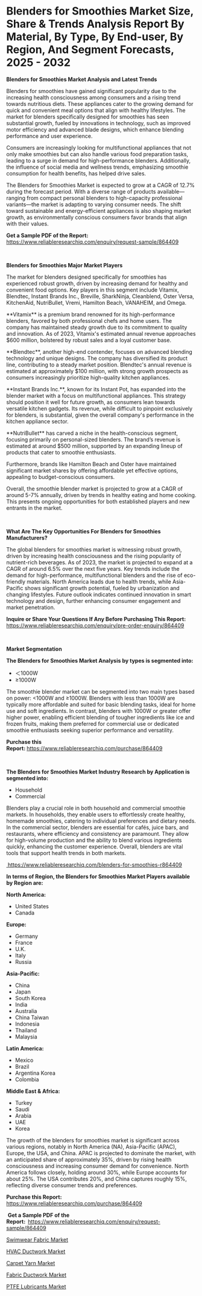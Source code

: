<p><h1>Blenders for Smoothies Market Size, Share & Trends Analysis Report By Material, By Type, By End-user, By Region, And Segment Forecasts, 2025 - 2032</h1></p><p><strong>Blenders for Smoothies Market Analysis and Latest Trends</strong></p>
<p><p>Blenders for smoothies have gained significant popularity due to the increasing health consciousness among consumers and a rising trend towards nutritious diets. These appliances cater to the growing demand for quick and convenient meal options that align with healthy lifestyles. The market for blenders specifically designed for smoothies has seen substantial growth, fueled by innovations in technology, such as improved motor efficiency and advanced blade designs, which enhance blending performance and user experience. </p><p>Consumers are increasingly looking for multifunctional appliances that not only make smoothies but can also handle various food preparation tasks, leading to a surge in demand for high-performance blenders. Additionally, the influence of social media and wellness trends, emphasizing smoothie consumption for health benefits, has helped drive sales. </p><p>The Blenders for Smoothies Market is expected to grow at a CAGR of 12.7% during the forecast period. With a diverse range of products available—ranging from compact personal blenders to high-capacity professional variants—the market is adapting to varying consumer needs. The shift toward sustainable and energy-efficient appliances is also shaping market growth, as environmentally conscious consumers favor brands that align with their values.</p></p>
<p><strong>Get a Sample PDF of the Report:&nbsp;</strong> <a href="https://www.reliableresearchiq.com/enquiry/request-sample/864409?utm_campaign=123&utm_medium=2&utm_source=Github&utm_content=ia&utm_term=05042025&utm_id=blenders-for-smoothies">https://www.reliableresearchiq.com/enquiry/request-sample/864409</a></p>
<p>&nbsp;</p>
<p><strong>Blenders for Smoothies Major Market Players</strong></p>
<p><p>The market for blenders designed specifically for smoothies has experienced robust growth, driven by increasing demand for healthy and convenient food options. Key players in this segment include Vitamix, Blendtec, Instant Brands Inc., Breville, SharkNinja, Cleanblend, Oster Versa, KitchenAid, NutriBullet, Vremi, Hamilton Beach, VANAHEIM, and Omega.</p><p>**Vitamix** is a premium brand renowned for its high-performance blenders, favored by both professional chefs and home users. The company has maintained steady growth due to its commitment to quality and innovation. As of 2023, Vitamix's estimated annual revenue approaches $600 million, bolstered by robust sales and a loyal customer base.</p><p>**Blendtec**, another high-end contender, focuses on advanced blending technology and unique designs. The company has diversified its product line, contributing to a steady market position. Blendtec's annual revenue is estimated at approximately $100 million, with strong growth prospects as consumers increasingly prioritize high-quality kitchen appliances.</p><p>**Instant Brands Inc.**, known for its Instant Pot, has expanded into the blender market with a focus on multifunctional appliances. This strategy should position it well for future growth, as consumers lean towards versatile kitchen gadgets. Its revenue, while difficult to pinpoint exclusively for blenders, is substantial, given the overall company's performance in the kitchen appliance sector.</p><p>**NutriBullet** has carved a niche in the health-conscious segment, focusing primarily on personal-sized blenders. The brand’s revenue is estimated at around $500 million, supported by an expanding lineup of products that cater to smoothie enthusiasts.</p><p>Furthermore, brands like Hamilton Beach and Oster have maintained significant market shares by offering affordable yet effective options, appealing to budget-conscious consumers. </p><p>Overall, the smoothie blender market is projected to grow at a CAGR of around 5-7% annually, driven by trends in healthy eating and home cooking. This presents ongoing opportunities for both established players and new entrants in the market.</p></p>
<p>&nbsp;</p>
<p><strong>What Are The Key Opportunities For Blenders for Smoothies Manufacturers?</strong></p>
<p><p>The global blenders for smoothies market is witnessing robust growth, driven by increasing health consciousness and the rising popularity of nutrient-rich beverages. As of 2023, the market is projected to expand at a CAGR of around 6.5% over the next five years. Key trends include the demand for high-performance, multifunctional blenders and the rise of eco-friendly materials. North America leads due to health trends, while Asia-Pacific shows significant growth potential, fueled by urbanization and changing lifestyles. Future outlook indicates continued innovation in smart technology and design, further enhancing consumer engagement and market penetration.</p></p>
<p><strong>Inquire or Share Your Questions If Any Before Purchasing This Report:</strong> <a href="https://www.reliableresearchiq.com/enquiry/pre-order-enquiry/864409?utm_campaign=123&utm_medium=2&utm_source=Github&utm_content=ia&utm_term=05042025&utm_id=blenders-for-smoothies">https://www.reliableresearchiq.com/enquiry/pre-order-enquiry/864409</a></p>
<p>&nbsp;</p>
<p><strong>Market Segmentation</strong></p>
<p><strong>The Blenders for Smoothies Market Analysis by types is segmented into:</strong></p>
<p><ul><li>＜1000W</li><li>≥1000W</li></ul></p>
<p><p>The smoothie blender market can be segmented into two main types based on power: <1000W and ≥1000W. Blenders with less than 1000W are typically more affordable and suited for basic blending tasks, ideal for home use and soft ingredients. In contrast, blenders with 1000W or greater offer higher power, enabling efficient blending of tougher ingredients like ice and frozen fruits, making them preferred for commercial use or dedicated smoothie enthusiasts seeking superior performance and versatility.</p></p>
<p><strong>Purchase this Report:&nbsp;</strong><a href="https://www.reliableresearchiq.com/purchase/864409?utm_campaign=123&utm_medium=2&utm_source=Github&utm_content=ia&utm_term=05042025&utm_id=blenders-for-smoothies">https://www.reliableresearchiq.com/purchase/864409</a></p>
<p>&nbsp;</p>
<p><strong>The Blenders for Smoothies Market Industry Research by Application is segmented into:</strong></p>
<p><ul><li>Household</li><li>Commercial</li></ul></p>
<p><p>Blenders play a crucial role in both household and commercial smoothie markets. In households, they enable users to effortlessly create healthy, homemade smoothies, catering to individual preferences and dietary needs. In the commercial sector, blenders are essential for cafés, juice bars, and restaurants, where efficiency and consistency are paramount. They allow for high-volume production and the ability to blend various ingredients quickly, enhancing the customer experience. Overall, blenders are vital tools that support health trends in both markets.</p></p>
<p><a href="https://www.reliableresearchiq.com/blenders-for-smoothies-r864409?utm_campaign=123&utm_medium=2&utm_source=Github&utm_content=ia&utm_term=05042025&utm_id=blenders-for-smoothies">&nbsp;https://www.reliableresearchiq.com/blenders-for-smoothies-r864409</a></p>
<p><strong>In terms of Region, the Blenders for Smoothies Market Players available by Region are:</strong></p>
<p>
    <p> <strong> North America: </strong>
        <ul>
            <li>United States</li>
            <li>Canada</li>
        </ul>
        </p> 
    <p> <strong> Europe: </strong>
        <ul>
            <li>Germany</li>
            <li>France</li>
            <li>U.K.</li>
            <li>Italy</li>
            <li>Russia</li>
        </ul>
        </p> 
    <p> <strong> Asia-Pacific: </strong>
        <ul>
            <li>China</li>
            <li>Japan</li>
            <li>South Korea</li>
            <li>India</li>
            <li>Australia</li>
            <li>China Taiwan</li>
            <li>Indonesia</li>
            <li>Thailand</li>
            <li>Malaysia</li>
        </ul>
        </p> 
    <p> <strong> Latin America: </strong>
        <ul>
            <li>Mexico</li>
            <li>Brazil</li>
            <li>Argentina Korea</li>
            <li>Colombia</li>
        </ul>
        </p> 
    <p> <strong> Middle East & Africa: </strong>
        <ul>
            <li>Turkey</li>
            <li>Saudi</li>
            <li>Arabia</li>
            <li>UAE</li>
            <li>Korea</li>
        </ul>
    </p>
    </p>
<p><p>The growth of the blenders for smoothies market is significant across various regions, notably in North America (NA), Asia-Pacific (APAC), Europe, the USA, and China. APAC is projected to dominate the market, with an anticipated share of approximately 35%, driven by rising health consciousness and increasing consumer demand for convenience. North America follows closely, holding around 30%, while Europe accounts for about 25%. The USA contributes 20%, and China captures roughly 15%, reflecting diverse consumer trends and preferences.</p></p>
<p><strong>Purchase this Report: </strong><a href="https://www.reliableresearchiq.com/purchase/864409?utm_campaign=123&utm_medium=2&utm_source=Github&utm_content=ia&utm_term=05042025&utm_id=blenders-for-smoothies">https://www.reliableresearchiq.com/purchase/864409</a></p>
<p>&nbsp;<strong>Get a Sample PDF of the Report:&nbsp;&nbsp;</strong><a href="https://www.reliableresearchiq.com/enquiry/request-sample/864409?utm_campaign=123&utm_medium=2&utm_source=Github&utm_content=ia&utm_term=05042025&utm_id=blenders-for-smoothies">https://www.reliableresearchiq.com/enquiry/request-sample/864409</a></p>
<p><strong></strong></p>
<p><p><a href="https://github.com/ardgenoud/Market-Research-Report-List-1/blob/main/swimwear-fabric-market.md?utm_campaign=123&utm_medium=2&utm_source=Github&utm_content=ia&utm_term=05042025&utm_id=blenders-for-smoothies">Swimwear Fabric Market</a></p><p><a href="https://github.com/benasjuettk3/Market-Research-Report-List-1/blob/main/hvac-ductwork-market.md?utm_campaign=123&utm_medium=2&utm_source=Github&utm_content=ia&utm_term=05042025&utm_id=blenders-for-smoothies">HVAC Ductwork Market</a></p><p><a href="https://github.com/gauldvikerm6/Market-Research-Report-List-1/blob/main/carpet-yarn-market.md?utm_campaign=123&utm_medium=2&utm_source=Github&utm_content=ia&utm_term=05042025&utm_id=blenders-for-smoothies">Carpet Yarn Market</a></p><p><a href="https://github.com/akitamegge65/Market-Research-Report-List-1/blob/main/fabric-ductwork-market.md?utm_campaign=123&utm_medium=2&utm_source=Github&utm_content=ia&utm_term=05042025&utm_id=blenders-for-smoothies">Fabric Ductwork Market</a></p><p><a href="https://github.com/cingozascard/Market-Research-Report-List-1/blob/main/ptfe-lubricants-market.md?utm_campaign=123&utm_medium=2&utm_source=Github&utm_content=ia&utm_term=05042025&utm_id=blenders-for-smoothies">PTFE Lubricants Market</a></p></p>